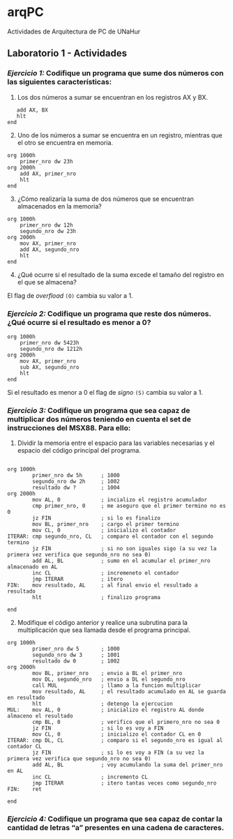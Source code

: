 # arqPC
Actividades de Arquitectura de PC de UNaHur

## Laboratorio 1 - Actividades

### *Ejercicio 1:* Codifique un programa que sume dos números con las siguientes características:

1. Los dos números a sumar se encuentran en los registros AX y BX.

```assembly
   add AX, BX
   hlt
end

```

2. Uno de los números a sumar se encuentra en un registro, mientras que el otro se encuentra en memoria.

```assembly
org 1000h    
    primer_nro dw 23h
org 2000h
    add AX, primer_nro
    hlt
end

```

3. ¿Cómo realizaría la suma de dos números que se encuentran almacenados en la memoria?

```assembly
org 1000h
    primer_nro dw 12h
    segundo_nro dw 23h
org 2000h
    mov AX, primer_nro
    add AX, segundo_nro
    hlt
end

```

4. ¿Qué ocurre si el resultado de la suma excede el tamaño del registro en el que se almacena?

El flag de *overfload* `(O)` cambia su valor a 1.

### *Ejercicio 2:* Codifique un programa que reste dos números. ¿Qué ocurre si el resultado es menor a 0?

```assembly
org 1000h
    primer_nro dw 5423h
    segundo_nro dw 1212h
org 2000h
    mov AX, primer_nro
    sub AX, segundo_nro
    hlt
end

```

Si el resultado es menor a 0 el flag de *signo* `(S)` cambia su valor a 1.

### *Ejercicio 3:* Codifique un programa que sea capaz de multiplicar dos números teniendo en cuenta el set de instrucciones del MSX88. Para ello:

1. Dividir la memoria entre el espacio para las variables necesarias y el espacio del código principal del programa.


```assembly

org 1000h
        primer_nro dw 5h      ; 1000
        segundo_nro dw 2h     ; 1002
        resultado dw ?        ; 1004
org 2000h
        mov AL, 0             ; incializo el registro acumulador
        cmp primer_nro, 0     ; me aseguro que el primer termino no es 0
        jz FIN                ; si lo es finalizo
        mov BL, primer_nro    ; cargo el primer termino
        mov CL, 0             ; inicializo el contador
ITERAR: cmp segundo_nro, CL   ; comparo el contador con el segundo termino
        jz FIN                ; si no son iguales sigo (a su vez la primera vez verifica que segundo_nro no sea 0)
        add AL, BL            ; sumo en el acumular el primer_nro almacenado en AL
        inc CL                ; incremeneto el contador
        jmp ITERAR            ; itero
FIN:    mov resultado, AL     ; al final envio el resultado a resultado
        hlt                   ; finalizo programa

end

```

2. Modifique el código anterior y realice una subrutina para la multiplicación que sea llamada desde el programa principal.

```assembly
org 1000h
        primer_nro dw 5       ; 1000
        segundo_nro dw 3      ; 1001
        resultado dw 0        ; 1002
org 2000h
        mov BL, primer_nro    ; envio a BL el primer_nro
        mov DL, segundo_nro   ; envio a DL el segundo_nro
        call MUL              ; llamo a la funcion multiplicar
        mov resultado, AL     ; el resultado acumulado en AL se guarda en resultado
        hlt                   ; detengo la ejercucion
MUL:    mov AL, 0             ; inicializo el registro AL donde almaceno el resultado
        cmp BL, 0             ; verifico que el primero_nro no sea 0
        jz FIN                ; si lo es voy a FIN
        mov CL, 0             ; inicializo el contador CL en 0
ITERAR: cmp DL, CL            ; comparo si el segundo_nro es igual al contador CL
        jz FIN                ; si lo es voy a FIN (a su vez la primera vez verifica que segundo_nro no sea 0)
        add AL, BL            ; voy acumulando la suma del primer_nro en AL
        inc CL                ; incremento CL
        jmp ITERAR            ; itero tantas veces como segundo_nro
FIN:    ret

end

```

### *Ejercicio 4:* Codifique un programa que sea capaz de contar la cantidad de letras “a” presentes en una cadena de caracteres.